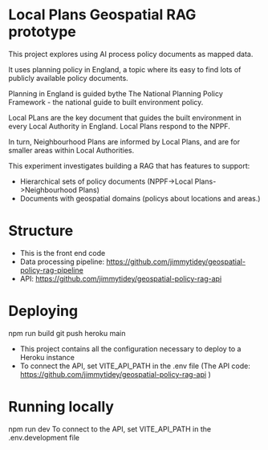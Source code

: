 # Local Plans Geospatial RAG prototype

This project explores using AI process policy documents as mapped data.

It uses planning policy in England, a topic where its easy to find lots of publicly available policy documents.

Planning in England is guided bythe The National Planning Policy Framework - the national guide to built environment policy.

Local PLans are the key document that guides the built environment in every Local Authority in England. Local Plans respond to the NPPF.

In turn, Neighbourhood Plans are informed by Local Plans, and are for smaller areas within Local Authorities.

This experiment investigates building a RAG that has features to support:

- Hierarchical sets of policy documents (NPPF->Local Plans->Neighbourhood Plans)
- Documents with geospatial domains (policys about locations and areas.)

# Structure

- This is the front end code
- Data processing pipeline: https://github.com/jimmytidey/geospatial-policy-rag-pipeline
- API: https://github.com/jimmytidey/geospatial-policy-rag-api

# Deploying

npm run build
git push heroku main

- This project contains all the configuration necessary to deploy to a Heroku instance
- To connect the API, set VITE_API_PATH in the .env file (The API code: https://github.com/jimmytidey/geospatial-policy-rag-api )

# Running locally

npm run dev
To connect to the API, set VITE_API_PATH in the .env.development file
